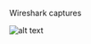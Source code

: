 Wireshark captures



![alt text](https://github.com/kbeeperez/ft-documentation/pcaps/wireshark.png?raw=true)
